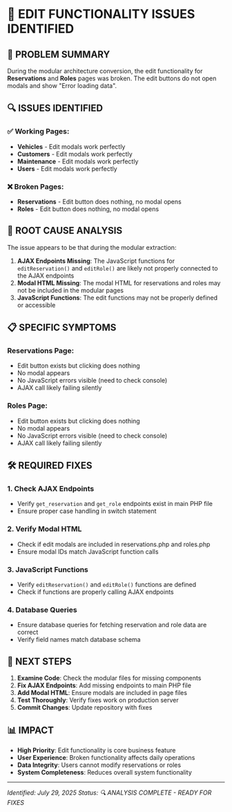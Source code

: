 # 🚨 EDIT FUNCTIONALITY ISSUES IDENTIFIED

## 🎯 **PROBLEM SUMMARY**

During the modular architecture conversion, the edit functionality for **Reservations** and **Roles** pages was broken. The edit buttons do not open modals and show "Error loading data".

## 🔍 **ISSUES IDENTIFIED**

### **✅ Working Pages:**
- **Vehicles** - Edit modals work perfectly
- **Customers** - Edit modals work perfectly  
- **Maintenance** - Edit modals work perfectly
- **Users** - Edit modals work perfectly

### **❌ Broken Pages:**
- **Reservations** - Edit button does nothing, no modal opens
- **Roles** - Edit button does nothing, no modal opens

## 🔧 **ROOT CAUSE ANALYSIS**

The issue appears to be that during the modular extraction:

1. **AJAX Endpoints Missing**: The JavaScript functions for `editReservation()` and `editRole()` are likely not properly connected to the AJAX endpoints
2. **Modal HTML Missing**: The modal HTML for reservations and roles may not be included in the modular pages
3. **JavaScript Functions**: The edit functions may not be properly defined or accessible

## 📋 **SPECIFIC SYMPTOMS**

### **Reservations Page:**
- Edit button exists but clicking does nothing
- No modal appears
- No JavaScript errors visible (need to check console)
- AJAX call likely failing silently

### **Roles Page:**
- Edit button exists but clicking does nothing  
- No modal appears
- No JavaScript errors visible (need to check console)
- AJAX call likely failing silently

## 🛠️ **REQUIRED FIXES**

### **1. Check AJAX Endpoints**
- Verify `get_reservation` and `get_role` endpoints exist in main PHP file
- Ensure proper case handling in switch statement

### **2. Verify Modal HTML**
- Check if edit modals are included in reservations.php and roles.php
- Ensure modal IDs match JavaScript function calls

### **3. JavaScript Functions**
- Verify `editReservation()` and `editRole()` functions are defined
- Check if functions are properly calling AJAX endpoints

### **4. Database Queries**
- Ensure database queries for fetching reservation and role data are correct
- Verify field names match database schema

## 🎯 **NEXT STEPS**

1. **Examine Code**: Check the modular files for missing components
2. **Fix AJAX Endpoints**: Add missing endpoints to main PHP file
3. **Add Modal HTML**: Ensure modals are included in page files
4. **Test Thoroughly**: Verify fixes work on production server
5. **Commit Changes**: Update repository with fixes

## 📊 **IMPACT**

- **High Priority**: Edit functionality is core business feature
- **User Experience**: Broken functionality affects daily operations
- **Data Integrity**: Users cannot modify reservations or roles
- **System Completeness**: Reduces overall system functionality

---
*Identified: July 29, 2025*
*Status: 🔍 ANALYSIS COMPLETE - READY FOR FIXES*

